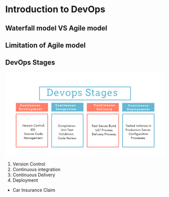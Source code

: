 # Introduction to DevOps

## Waterfall model VS Agile model 


## Limitation of Agile model



## DevOps Stages

![alt text](https://github.com/keithonpy/ITC_DevOps_pipeline/blob/main/chart/stages.png)
1. Version Control
2. Continuous integration
3. Continuous Delivery
4. Deployment
* Car Insurance Claim

